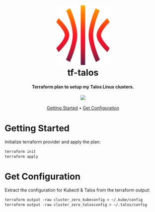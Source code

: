 <h1 align="center">
  <br><img src="project-logo.svg" height="192px">
  <br>
  tf-talos
  <br>
</h1>

<h4 align="center">Terraform plan to setup my Talos Linux clusters.</h4>

<p align="center">
  <a href="https://github.com/damoun/tf-talos/actions/workflows/lint.yml">
      <img src="https://github.com/damoun/tf-talos/actions/workflows/lint.yml/badge.svg">
  </a>
</p>

<p align="center">
  <a href="#getting-started">Getting Started</a> •
  <a href="#get-configurations">Get Configuration</a>
</p>

# Getting Started

Initialize terraform provider and apply the plan:

```
terraform init
terraform apply
```

# Get Configuration

Extract the configuration for Kubectl & Talos from the terraform output:

```
terraform output -raw cluster_zero_kubeconfig > ~/.kube/config
terraform output -raw cluster_zero_talosconfig > ~/.talos/config
```
